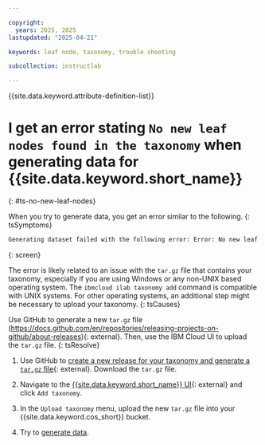 ```yaml
---

copyright:
  years: 2025, 2025
lastupdated: "2025-04-21"

keywords: leaf node, taxonomy, trouble shooting

subcollection: instructlab

---
```


{{site.data.keyword.attribute-definition-list}}

# I get an error stating `No new leaf nodes found in the taxonomy` when generating data for {{site.data.keyword.short_name}}
{: #ts-no-new-leaf-nodes}

When you try to generate data, you get an error similar to the following.
{: tsSymptoms}

```txt
Generating dataset failed with the following error: Error: No new leaf nodes found in the taxonomy.
```
{: screen}

The error is likely related to an issue with the `tar.gz` file that contains your taxonomy, especially if you are using Windows or any non-UNIX based operating system. The `ibmcloud ilab taxonomy add` command is compatible with UNIX systems. For other operating systems, an additional step might be necessary to upload your taxonomy.
{: tsCauses}

Use GitHub to generate a new `tar.gz` file (https://docs.github.com/en/repositories/releasing-projects-on-github/about-releases){: external}. Then, use the IBM Cloud UI to upload the `tar.gz` file.
{: tsResolve}

1. Use GitHub to [create a new release for your taxonomy and generate a `tar.gz` file](https://docs.github.com/en/repositories/releasing-projects-on-github/about-releases){: external}. Download the `tar.gz` file. 

2. Navigate to the [{{site.data.keyword.short_name}} UI](https://cloud.ibm.com/instructlab/overview){: external} and click `Add taxonomy`.

3. In the `Upload taxonomy` menu, upload the new `tar.gz` file into your {{site.data.keyword.cos_short}} bucket. 

4. Try to [generate data](/docs/instructlab?topic=instructlab-data-generate&interface=ui). 
